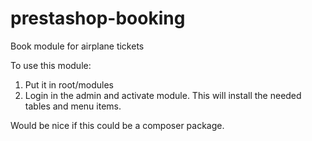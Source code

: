 prestashop-booking
==================

Book module for airplane tickets

To use this module:

1. Put it in root/modules
2. Login in the admin and activate module. This will install the needed tables and menu items.


Would be nice if this could be a composer package.